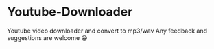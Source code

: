 # Youtube-Downloader
 Youtube video downloader and convert to mp3/wav
 Any feedback and suggestions are welcome 😁
